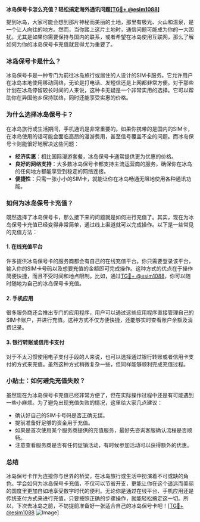 **冰岛保号卡怎么充值？轻松搞定海外通讯问题[[TG💪+ @esim1088](https://t.me/s/esim1088)]**

提到冰岛，大家可能会想到那片神秘而美丽的土地，那里有极光、火山和温泉，是一个让人向往的地方。然而，当你踏上这片土地时，通信问题可能成为你的一大困扰。尤其是如果你需要保持与国内的联系，或者希望在冰岛使用互联网，那么了解如何为你的冰岛保号卡充值就显得尤为重要了。

### 冰岛保号卡是什么？

冰岛保号卡是一种专门为前往冰岛旅行或居住的人设计的SIM卡服务。它允许用户在冰岛本地使用移动网络，无论是打电话、发短信还是上网都非常方便。对于那些计划在冰岛停留较长时间的人来说，这种卡无疑是一个非常实用的选择。它可以帮助你在异国他乡保持联络，同时还能享受实惠的价格。

### 为什么选择冰岛保号卡？

在冰岛旅行或生活期间，手机通讯是非常重要的。如果你携带的是国内的SIM卡，在冰岛使用的话可能会面临高昂的漫游费用，甚至信号覆盖不全的问题。而冰岛保号卡则能很好地解决这些问题：

- **经济实惠**：相比国际漫游套餐，冰岛保号卡通常提供更为优惠的价格。
- **良好的网络支持**：大多数冰岛保号卡都支持主流运营商的服务，确保你在冰岛的任何地方都能享受到稳定的网络连接。
- **便捷性**：只需一张小小的SIM卡，就能让你在冰岛畅通无阻地使用各种通讯功能。

### 如何为冰岛保号卡充值？

既然选择了冰岛保号卡，那么接下来的问题就是如何进行充值了。其实，现在为冰岛保号卡充值已经变得非常简单，通过线上渠道就可以完成操作。以下是一些常见的充值方法：

#### 1. 在线充值平台

许多提供冰岛保号卡的服务商都会有自己的在线充值平台。你只需要登录该平台，输入你的SIM卡号码以及想要充值的金额即可完成操作。这种方式的优点在于操作简便快捷，而且不受时间和地点限制。比如，通过[TG💪+ @esim1088](https://t.me/s/esim1088)，你可以随时随地为自己的冰岛保号卡充值。

#### 2. 手机应用

很多服务商还会推出专门的应用程序，用户可以通过这些应用程序直接管理自己的SIM卡账户，并进行充值。这种方式不仅方便快捷，还能够实时查看账户余额及消费记录。

#### 3. 银行转账或信用卡支付

对于不太习惯使用电子支付手段的人来说，也可以选择通过银行转账或者信用卡支付的方式来充值。虽然这种方式稍微复杂一些，但同样能够顺利完成充值过程。

### 小贴士：如何避免充值失败？

虽然现在为冰岛保号卡充值已经非常方便了，但在实际操作过程中还是有可能遇到一些小麻烦。为了避免出现充值失败的情况，这里给大家几点建议：

- 确认好自己的SIM卡号码是否正确无误。
- 提前准备好足够的资金用于充值。
- 如果是首次使用某个服务商提供的充值服务，最好先咨询客服确认流程是否顺畅。
- 注意查看服务商是否有任何促销活动，有时候参加活动可以获得额外的优惠。

### 总结

冰岛保号卡作为连接你与世界的桥梁，在冰岛旅行或生活中扮演着不可或缺的角色。学会如何为冰岛保号卡充值，不仅可以节省开支，更能让你在这个遥远而美丽的国度里更加自如地享受数字时代的便利。无论你是通过在线平台、手机应用还是传统支付方式来进行充值，只要按照正确的步骤操作，就能轻松搞定这一切。所以，下次去冰岛之前，不妨提前准备好一张适合自己的冰岛保号卡吧！[[TG💪+ @esim1088](https://t.me/s/esim1088) ![Image](https://i.postimg.cc/4NQfJmqS/Snipaste-2025-05-13-00-14-12.png)]